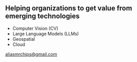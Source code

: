 ## Helping organizations to get value from emerging technologies

- Computer Vision (CV)
- Large Language Models (LLMs)
- Geospatial
- Cloud

aliasmrchips@gmail.com
<!--
**aliasmrchips/aliasmrchips** is a ✨ _special_ ✨ repository because its `README.md` (this file) appears on your GitHub profile.

Here are some ideas to get you started:

- 🔭 I’m currently working on ...
- 🌱 I’m currently learning ...
- 👯 I’m looking to collaborate on ...
- 🤔 I’m looking for help with ...
- 💬 Ask me about ...
- 📫 How to reach me: ...
- 😄 Pronouns: ...
- ⚡ Fun fact: ...
-->
